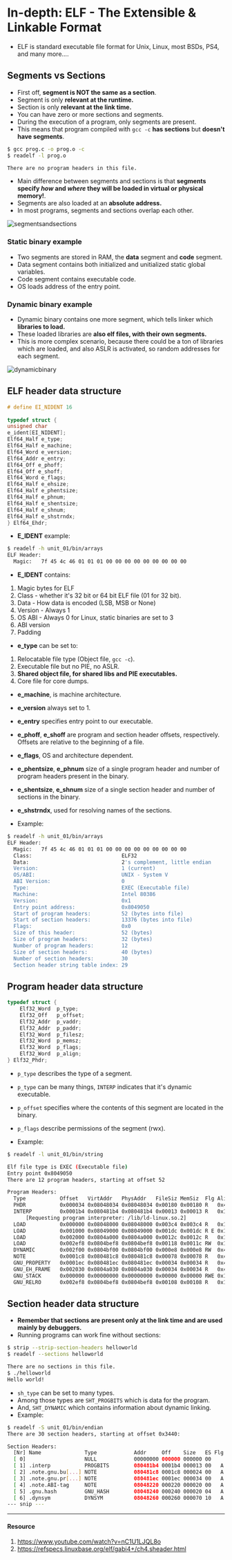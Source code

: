 # In-depth: ELF - The Extensible & Linkable Format

- ELF is standard executable file format for Unix, Linux, most BSDs, PS4, and many more....

## Segments vs Sections

- First off, __segment is NOT the same as a section__.
- Segment is only __relevant at the runtime.__
- Section is only __relevant at the link time.__
- You can have zero or more sections and segments.
- During the execution of a program, only segments are present.
- This means that program compiled with `gcc -c` __has sections__ but __doesn't have segments__.

```sh
$ gcc prog.c -o prog.o -c
$ readelf -l prog.o

There are no program headers in this file.
```

- Main difference between segments and sections is that __segments specify *how* and *where* they will be loaded in virtual or physical memory!__.
- Segments are also loaded at an __absolute address.__
- In most programs, segments and sections overlap each other.

![segmentsandsections](scrs/segmentsandsections.png)

### Static binary example

- Two segments are stored in RAM, the __data__ segment and __code__ segment.
- Data segment contains both initialized and unitialized static global variables.
- Code segment contains executable code.
- OS loads address of the entry point.

### Dynamic binary example

- Dynamic binary contains one more segment, which tells linker which __libraries to load.__
- These loaded libraries are __also elf files, with their own segments.__
- This is more complex scenario, because there could be a ton of libraries which are loaded, and also ASLR is activated, so random addresses for each segment.

![dynamicbinary](scrs/dynamicbinary.png)


## ELF header data structure

```c
# define EI_NIDENT 16
 
typedef struct {
unsigned char
e_ident[EI_NIDENT];
Elf64_Half e_type;
Elf64_Half e_machine;
Elf64_Word e_version;
Elf64_Addr e_entry;
Elf64_Off e_phoff;
Elf64_Off e_shoff;
Elf64_Word e_flags;
Elf64_Half e_ehsize;
Elf64_Half e_phentsize;
Elf64_Half e_phnum;
Elf64_Half e_shentsize;
Elf64_Half e_shnum;
Elf64_Half e_shstrndx;
} Elf64_Ehdr;
```

- __E_IDENT__ example:

```sh
$ readelf -h unit_01/bin/arrays
ELF Header:
  Magic:   7f 45 4c 46 01 01 01 00 00 00 00 00 00 00 00 00
```

- __E_IDENT__ contains:
1. Magic bytes for ELF
2. Class - whether it's 32 bit or 64 bit ELF file (01 for 32 bit).
3. Data - How data is encoded (LSB, MSB or None)
4. Version - Always 1
5. OS ABI - Always 0 for Linux, static binaries are set to 3
6. ABI version
7. Padding

- __e_type__ can be set to:
1. Relocatable file type (Object file, `gcc -c`).
2. Executable file but no PIE, no ASLR.
3. __Shared object file, for shared libs and PIE executables.__
4. Core file for core dumps.

- __e_machine__, is machine architecture.
- __e_version__ always set to 1.
- __e_entry__ specifies entry point to our executable.
- __e_phoff__, __e_shoff__ are program and section header offsets, respectively. Offsets are relative to the beginning of a file.
- __e_flags__, OS and architecture dependent.
- __e_phentsize__, __e_phnum__ size of a single program header and number of program headers present in the binary.
- __e_shentsize__, __e_shnum__ size of a single section header and number of sections in the binary.
- __e_shstrndx__, used for resolving names of the sections.

- Example:

```sh
$ readelf -h unit_01/bin/arrays
ELF Header:
  Magic:   7f 45 4c 46 01 01 01 00 00 00 00 00 00 00 00 00
  Class:                             ELF32
  Data:                              2's complement, little endian
  Version:                           1 (current)
  OS/ABI:                            UNIX - System V
  ABI Version:                       0
  Type:                              EXEC (Executable file)
  Machine:                           Intel 80386
  Version:                           0x1
  Entry point address:               0x8049050
  Start of program headers:          52 (bytes into file)
  Start of section headers:          13376 (bytes into file)
  Flags:                             0x0
  Size of this header:               52 (bytes)
  Size of program headers:           32 (bytes)
  Number of program headers:         12
  Size of section headers:           40 (bytes)
  Number of section headers:         30
  Section header string table index: 29
```


## Program header data structure

```c
typedef struct {
	Elf32_Word	p_type;
	Elf32_Off	p_offset;
	Elf32_Addr	p_vaddr;
	Elf32_Addr	p_paddr;
	Elf32_Word	p_filesz;
	Elf32_Word	p_memsz;
	Elf32_Word	p_flags;
	Elf32_Word	p_align;
} Elf32_Phdr;
```

- `p_type` describes the type of a segment.
- `p_type` can be many things, `INTERP` indicates that it's dynamic executable.
- `p_offset` specifies where the contents of this segment are located in the binary.
- `p_flags` describe permissions of the segment (rwx).

- Example:

```sh
$ readelf -l unit_01/bin/string

Elf file type is EXEC (Executable file)
Entry point 0x8049050
There are 12 program headers, starting at offset 52

Program Headers:
  Type           Offset   VirtAddr   PhysAddr   FileSiz MemSiz  Flg Align
  PHDR           0x000034 0x08048034 0x08048034 0x00180 0x00180 R   0x4
  INTERP         0x0001b4 0x080481b4 0x080481b4 0x00013 0x00013 R   0x1
      [Requesting program interpreter: /lib/ld-linux.so.2]
  LOAD           0x000000 0x08048000 0x08048000 0x003c4 0x003c4 R   0x1000
  LOAD           0x001000 0x08049000 0x08049000 0x001dc 0x001dc R E 0x1000
  LOAD           0x002000 0x0804a000 0x0804a000 0x0012c 0x0012c R   0x1000
  LOAD           0x002ef8 0x0804bef8 0x0804bef8 0x00118 0x0011c RW  0x1000
  DYNAMIC        0x002f00 0x0804bf00 0x0804bf00 0x000e8 0x000e8 RW  0x4
  NOTE           0x0001c8 0x080481c8 0x080481c8 0x00078 0x00078 R   0x4
  GNU_PROPERTY   0x0001ec 0x080481ec 0x080481ec 0x00034 0x00034 R   0x4
  GNU_EH_FRAME   0x002030 0x0804a030 0x0804a030 0x00034 0x00034 R   0x4
  GNU_STACK      0x000000 0x00000000 0x00000000 0x00000 0x00000 RWE 0x10
  GNU_RELRO      0x002ef8 0x0804bef8 0x0804bef8 0x00108 0x00108 R   0x1
```

## Section header data structure

- __Remember that sections are present only at the link time and are used mainly by debuggers.__
- Running programs can work fine without sections:

```sh
$ strip --strip-section-headers helloworld
$ readelf --sections helloworld

There are no sections in this file.
$ ./helloworld
Hello world!
```

- `sh_type` can be set to many types.
- Among those types are `SHT_PROGBITS` which is data for the program.
- And, `SHT_DYNAMIC` which contains information about dynamic linking.
- Example:

```sh
$ readelf -S unit_01/bin/endian
There are 30 section headers, starting at offset 0x3440:

Section Headers:
  [Nr] Name              Type            Addr     Off    Size   ES Flg Lk Inf Al
  [ 0]                   NULL            00000000 000000 000000 00      0   0  0
  [ 1] .interp           PROGBITS        080481b4 0001b4 000013 00   A  0   0  1
  [ 2] .note.gnu.bu[...] NOTE            080481c8 0001c8 000024 00   A  0   0  4
  [ 3] .note.gnu.pr[...] NOTE            080481ec 0001ec 000034 00   A  0   0  4
  [ 4] .note.ABI-tag     NOTE            08048220 000220 000020 00   A  0   0  4
  [ 5] .gnu.hash         GNU_HASH        08048240 000240 000020 04   A  6   0  4
  [ 6] .dynsym           DYNSYM          08048260 000260 000070 10   A  7   1
--- snip ---
```

-----

#### Resource

1. https://www.youtube.com/watch?v=nC1U1LJQL8o
2. https://refspecs.linuxbase.org/elf/gabi4+/ch4.sheader.html
